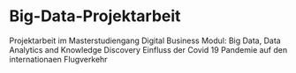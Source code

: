 # Big-Data-Projektarbeit

Projektarbeit im Masterstudiengang Digital Business
Modul: Big Data, Data Analytics and Knowledge Discovery
Einfluss der Covid 19 Pandemie auf den internationaen Flugverkehr
